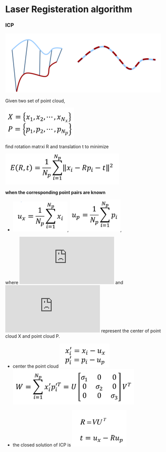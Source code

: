 # Laser Registeration algorithm

### ICP

<dev align=center><img src=./doc/icp1.png></dev>


Given two set of point cloud,

<dev align=center><img src=./doc/icp2.png></dev>

find rotation matrxi R and translation t to minimize

<dev align=center><img src=./doc/icp3.png></dev>


**when the corresponding point pairs are known**  

+ ![](./doc/icp4.png), ![](./doc/icp5.png), 

where ![](https://latex.codecogs.com/gif.latex?u_x) and ![](https://latex.codecogs.com/gif.latex?u_p) represent the center of point cloud X and point cloud P.

+ center the point cloud
<dev align=center><img src=./doc/icp6.png></dev>
<dev align=center><img src=./doc/icp7.png></dev>

+ the closed solution of ICP is 
<dev align=center><img src=./doc/icp8.png></dev>


